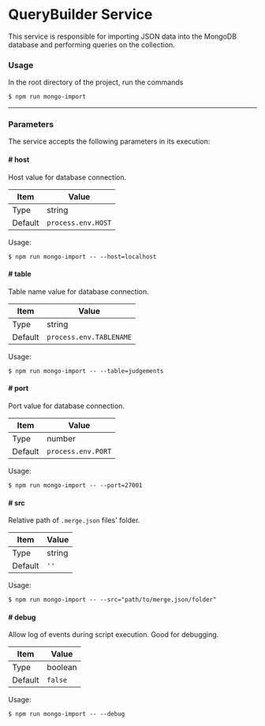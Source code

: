 # QueryBuilder Service

This service is responsible for importing JSON data into the MongoDB database and performing queries on the collection.

### Usage

In the root directory of the project, run the commands

```bash
$ npm run mongo-import
```
---

### Parameters

The service accepts the following parameters in its execution:

#### # host

Host value for database connection.

| Item 	| Value 	|
|------	|-------	|
| Type    	| string     	|
| Default    	| `process.env.HOST`     	|

Usage:

```$
$ npm run mongo-import -- --host=localhost
```

#### # table

Table name value for database connection.

| Item 	| Value 	|
|------	|-------	|
| Type    	| string     	|
| Default    	| `process.env.TABLENAME`     	|

Usage:

```$
$ npm run mongo-import -- --table=judgements
```

#### # port

Port value for database connection.

| Item 	| Value 	|
|------	|-------	|
| Type    	| number     	|
| Default    	| `process.env.PORT`     	|

Usage:

```$
$ npm run mongo-import -- --port=27001
```

#### # src

Relative path of `.merge.json` files' folder. 

| Item 	| Value 	|
|------	|-------	|
| Type    	| string     	|
| Default    	| `''`     	|

Usage:

```$
$ npm run mongo-import -- --src="path/to/merge.json/folder"
```

#### # debug

Allow log of events during script execution. Good for debugging.

| Item 	| Value 	|
|------	|-------	|
| Type    	| boolean     	|
| Default    	| `false`     	|

Usage:

```$
$ npm run mongo-import -- --debug
```
